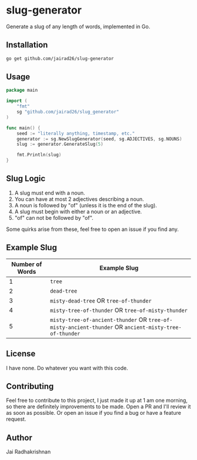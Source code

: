 # slug-generator
Generate a slug of any length of words, implemented in Go.

## Installation
```bash
go get github.com/jairad26/slug-generator
```

## Usage
```go
package main

import (
    "fmt"
    sg "github.com/jairad26/slug_generator"
)

func main() {
    seed := "literally anything, timestamp, etc."
    generator := sg.NewSlugGenerator(seed, sg.ADJECTIVES, sg.NOUNS)
    slug := generator.GenerateSlug(5)

    fmt.Println(slug)
}
```

## Slug Logic
1. A slug must end with a noun.
2. You can have at most 2 adjectives describing a noun.
3. A noun is followed by "of" (unless it is the end of the slug).
4. A slug must begin with either a noun or an adjective.
5. "of" can not be followed by "of".

Some quirks arise from these, feel free to open an issue if you find any.

## Example Slug
Number of Words | Example Slug
----------------|--------------
1               | `tree`
2               | `dead-tree`
3               | `misty-dead-tree` OR `tree-of-thunder`
4               | `misty-tree-of-thunder` OR `tree-of-misty-thunder`
5               | `misty-tree-of-ancient-thunder` OR `tree-of-misty-ancient-thunder` OR `ancient-misty-tree-of-thunder`

## License
I have none. Do whatever you want with this code.


## Contributing
Feel free to contribute to this project, I just made it up at 1 am one morning, so there are definitely improvements to be made. Open a PR and I'll review it as soon as possible. Or open an issue if you find a bug or have a feature request.

## Author
Jai Radhakrishnan

